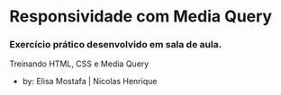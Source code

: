 

# Responsividade com Media Query 

### Exercício prático desenvolvido em sala de aula.
Treinando HTML, CSS e Media Query

* by: Elisa Mostafa | Nicolas Henrique
